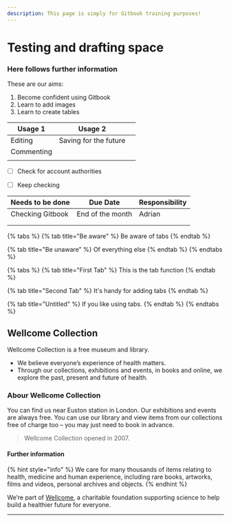 ```yaml
---
description: This page is simply for Gitbook training purposes!
---
```


# Testing and drafting space

### Here follows further information

These are our aims:

1. Become confident using Gitbook
2. Learn to add images
3. Learn to create tables

| Usage 1    | Usage 2               |   |
| ---------- | --------------------- | - |
| Editing    | Saving for the future |   |
| Commenting |                       |   |
|            |                       |   |

* [ ] Check for account authorities
* [ ] Keep checking





| Needs to be done | Due Date         | Responsibility |
| ---------------- | ---------------- | -------------- |
| Checking Gitbook | End of the month | Adrian         |
|                  |                  |                |
|                  |                  |                |

{% tabs %}
{% tab title="Be aware" %}
Be aware of tabs
{% endtab %}

{% tab title="Be unaware" %}
Of everything else
{% endtab %}
{% endtabs %}

{% tabs %}
{% tab title="First Tab" %}
This is the tab function
{% endtab %}

{% tab title="Second Tab" %}
It's handy for adding tabs
{% endtab %}

{% tab title="Untitled" %}
If you like using tabs.
{% endtab %}
{% endtabs %}

## Wellcome Collection

Wellcome Collection is a free museum and library. &#x20;

* We believe everyone’s experience of health matters.
* Through our collections, exhibitions and events, in books and online, we explore the past, present and future of health.

### Abour Wellcome Collection

You can find us near Euston station in London. Our exhibitions and events are always free. You can use our library and view items from our collections free of charge too – you may just need to book in advance.

> Wellcome Collection opened in 2007.

#### Further information

{% hint style="info" %}
&#x20;We care for many thousands of items relating to health, medicine and human experience, including rare books, artworks, films and videos, personal archives and objects.&#x20;
{% endhint %}

We’re part of [Wellcome](https://wellcome.org/), a charitable foundation supporting science to help build a healthier future for everyone.

***
